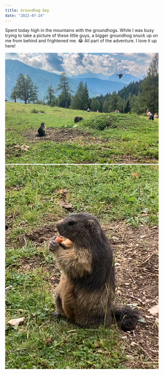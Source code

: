 ```yaml
---
title: Groundhog Day
date: "2022-07-24"
---
```

 
Spent today high in the mountains with the groundhogs. While I was busy trying to take a picture of these little guys, a bigger groundhog snuck up on me from behind and frightened me. 😂 All part of the adventure. I love it up here!
 
<img src="/static/img/IMG_1016.jpg" width="500">

<img src="/static/img/IMG_0517.jpg" width="500">

